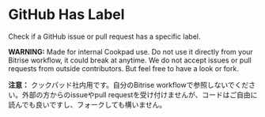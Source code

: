 # GitHub Has Label

Check if a GitHub issue or pull request has a specific label.

**WARNING:** Made for internal Cookpad use. Do not use it directly from your Bitrise workflow, it could break at anytime. We do not accept issues or pull requests from outside contributors. But feel free to have a look or fork.

**注意：** クックパッド社内用です。自分のBitrise workflowで参照しないでください。外部の方からのissueやpull requestを受け付けませんが、コードはご自由に読んでも良いですし、フォークしても構いません。
